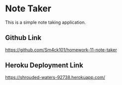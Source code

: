 # Note Taker

This is a simple note taking application.

## Github Link

https://github.com/Sm4ck101/homework-11-note-taker

## Heroku Deployment Link

https://shrouded-waters-92738.herokuapp.com/
